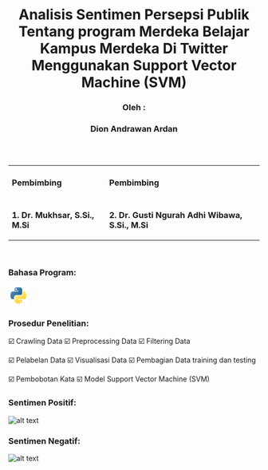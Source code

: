 <!DOCTYPE html>
<html>
<h1 align="center">Analisis Sentimen Persepsi Publik Tentang program Merdeka Belajar Kampus Merdeka Di Twitter Menggunakan Support Vector Machine (SVM) </h1>
  <h3 align="center">Oleh :</h3>
  <h3 align="center">Dion Andrawan Ardan</h3>
  <br></html>
<body>
  <h2></h2>
<div class="container">
  <table>
    <tr>
      <td><h3>Pembimbing </h3></td>
      <td><h3>Pembimbing </h3></td>
    </tr>
    <tr>
      <td><h3>1. Dr. Mukhsar, S.Si., M.Si</h3></td>
      <td><h3>2. Dr. Gusti Ngurah Adhi Wibawa, S.Si., M.Si</h3></td>
    </tr>
  </table>
</div>
<br></body>
  <p></p>
<h3 align="left">Bahasa Program:</h3>
<p align="left"> <a href="https://www.python.org" target="_blank" rel="noreferrer"> <img src="https://raw.githubusercontent.com/devicons/devicon/master/icons/python/python-original.svg" alt="python" width="40" height="40"/> </a> </p>

<h3 align="left">Prosedur Penelitian:</h3>
<p></p>
☑️ Crawling Data
☑️ Preprocessing Data
☑️ Filtering Data
<p></p>
☑️ Pelabelan Data
☑️ Visualisasi Data
☑️ Pembagian Data training dan testing
<p></p>
☑️ Pembobotan  Kata
☑️ Model Support Vector Machine (SVM)
<p></p>
<p></p>
<p></p>
<h3 align="left">Sentimen Positif:</h3>

![alt text](https://github.com/dionfmipauho/SENTIMEN-ANALISIS-SVM/blob/main/DATA%20SET/Public/output.png?raw=true)
<p></p>
<h3 align="left">Sentimen Negatif:</h3>

![alt text](https://github.com/dionfmipauho/SENTIMEN-ANALISIS-SVM/blob/main/DATA%20SET/Public/output1.png?raw=true)
